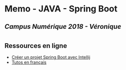 # Memo - JAVA - Spring Boot
## *Campus Numérique 2018 - Véronique*
#
## Ressources en ligne

* [Créer un projet Spring Boot avec Intellij](https://patrickgrimard.io/2014/08/14/how-to-build-a-spring-boot-application-using-intellij-idea/)
* [Tutos en français](https://o7planning.org/fr/10127/le-tutoriel-de-spring-pour-des-debutants)



